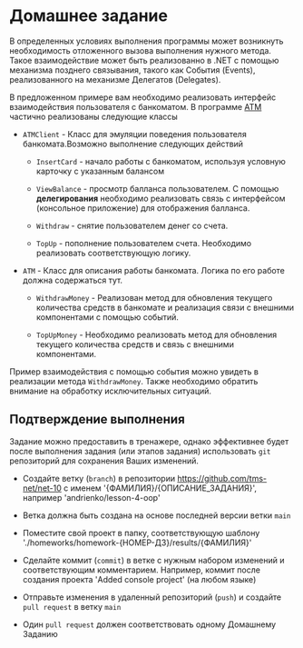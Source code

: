 # Домашнее задание
В определенных условиях выполнения программы может возникнуть необходимость отложенного вызова выполнения нужного метода. Такое взаимодействие может быть реализованно в .NET с помощью механизма позднего связывания, такого как События (Events), реализованного на механизме Делегатов (Delegates).

В предложенном примере вам необходимо реализовать интерфейс взаимодействия пользователя с банкоматом. В программе [ATM](./sample/ATM) частично реализованы следующие классы

 - `ATMClient` - Класс для эмуляции поведения пользователя банкомата.Возможно выполнение следующих действий

    - `InsertCard` - начало работы с банкоматом, используя условную карточку с указанным балансом

    - `ViewBalance` - просмотр балланса пользователем.
      С помощью **делегирования** необходимо реализовать связь с интерфейсом (консольное приложение) для отображения балланса.

    - `Withdraw` - снятие пользователем денег со счета.

    - `TopUp` - пополнение пользователем счета. Необходимо реализовать соответствующую логику.

 - `ATM` - Класс для описания работы банкомата. Логика по его работе должна содержаться тут.

    - `WithdrawMoney` - Реализован метод для обновления текущего количества средств в банкомате и реализация связи с внешними компонентами с помощью событий.

    - `TopUpMoney` - Необходимо реализовать метод для обновления текущего количества средств и связь с внешними компонентами.

Пример взаимодействия с помощью события можно увидеть в реализации метода `WithdrawMoney`. Также необходимо обратить внимание на обработку исключительных ситуаций.

## Подтверждение выполнения
Задание можно предоставить в тренажере, однако эффективнее будет после выполнения задания (или этапов задания) использовать `git` репозиторий для сохранения Ваших изменений.

 - Создайте ветку (`branch`) в репозитории https://github.com/tms-net/net-10 с именем '{ФАМИЛИЯ}/{ОПИСАНИЕ_ЗАДАНИЯ}', например 'andrienko/lesson-4-oop'

 - Ветка должна быть создана на основе последней версии ветки `main`

 - Поместите свой проект в папку, соответствующую шаблону './homeworks/homework-{НОМЕР-ДЗ}/results/{ФАМИЛИЯ}'

 - Сделайте коммит (`commit`) в ветке с нужным набором изменений и соответствующим комментарием. Например, коммит после создания проекта 'Added console project' (на любом языке)

 - Отправьте изменения в удаленный репозиторий (`push`) и создайте `pull request` в ветку `main`

 - Один `pull request` должен соответствовать одному Домашнему Заданию